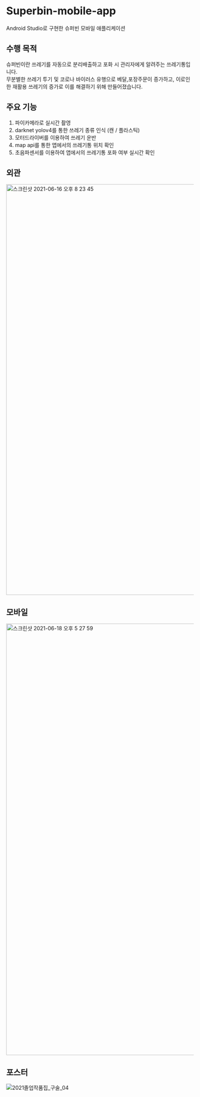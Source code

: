 # Superbin-mobile-app
Android Studio로 구현한 슈퍼빈 모바일 애플리케이션
## 수행 목적
슈퍼빈이란 쓰레기를 자동으로 분리배출하고 포화 시 관리자에게 알려주는 쓰레기통입니다.  
무분별한 쓰레기 투기 및 코로나 바이러스 유행으로 베달,포장주문이 증가하고, 이로인한 재활용 쓰레기의 증가로 이를 해결하기 위해 만들어졌습니다.  
## 주요 기능
1. 파이카메라로 실시간 촬영
2. darknet yolov4를 통한 쓰레기 종류 인식 (캔 / 플라스틱)
3. 모터드라이버를 이용하여 쓰레기 운반
4. map api를 통한 앱에서의 쓰레기통 위치 확인
5. 초음파센서를 이용하여 앱에서의 쓰레기통 포화 여부 실시간 확인
## 외관
<img width="1104" alt="스크린샷 2021-06-16 오후 8 23 45" src="https://user-images.githubusercontent.com/40820405/122210669-d961e600-cee0-11eb-9239-17847e49f9e0.png">

## 모바일
<img width="1160" alt="스크린샷 2021-06-18 오후 5 27 59" src="https://user-images.githubusercontent.com/40820405/122531887-e86ca380-d05a-11eb-98ae-4dd7dc1e394f.png">

## 포스터
![2021졸업작품집_구술_04](https://user-images.githubusercontent.com/40820405/121998352-b3581b00-cde6-11eb-8d90-308ee61a3394.jpg)
